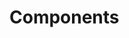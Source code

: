 <!-- Space: Projects -->
<!-- Parent: ZshApps -->
<!-- Title: Components ZshApps -->
<!-- Label: ZshApps -->
<!-- Label: Project -->
<!-- Label: Components -->
<!-- Include: disclaimer.md -->
<!-- Include: ac:toc -->

# Components
